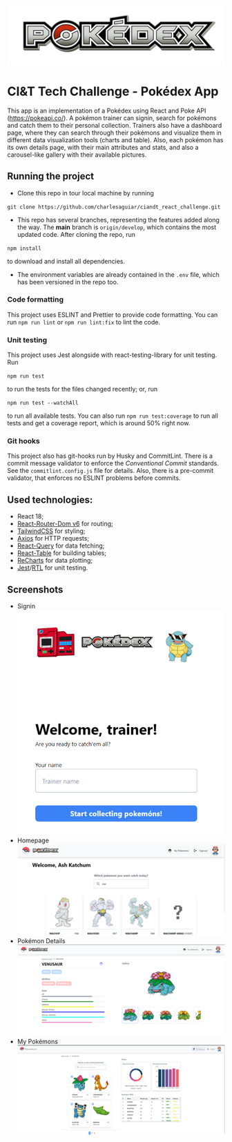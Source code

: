 ![App_logo](public/img/pokedex_text.png)

# CI&T Tech Challenge - Pokédex App

This app is an implementation of a Pokédex using React and Poke API (https://pokeapi.co/). A pokémon trainer can signin, search for pokémons and catch them to their personal collection. Trainers also have a dashboard page, where they can search through their pokémons and visualize them in different data visualization tools (charts and table). Also, each pokémon has its own details page, with their main attributes and stats, and also a carousel-like gallery with their available pictures.

## Running the project

- Clone this repo in tour local machine by running

`git clone https://github.com/charlesaguiar/ciandt_react_challenge.git`

- This repo has several branches, representing the features added along the way. The **main** branch is `origin/develop`, which contains the most updated code. After cloning the repo, run

`npm install`

to download and install all dependencies.

- The environment variables are already contained in the `.env` file, which has been versioned in the repo too.

### Code formatting

This project uses ESLINT and Prettier to provide code formatting. You can run `npm run lint` or `npm run lint:fix` to lint the code.

### Unit testing

This project uses Jest alongside with react-testing-library for unit testing. Run

`npm run test`

to run the tests for the files changed recently; or, run

`npm run test --watchAll`

to run all available tests. You can also run `npm run test:coverage` to run all tests and get a coverage report, which is around 50% right now.

### Git hooks

This project also has git-hooks run by Husky and CommitLint. There is a commit message validator to enforce the _Conventional Commit_ standards. See the `commitlint.config.js` file for details. Also, there is a pre-commit validator, that enforces no ESLINT problems before commits.

## Used technologies:

- React 18;
- [React-Router-Dom v6](https://reactrouter.com/en/main) for routing;
- [TailwindCSS](https://tailwindcss.com/) for styling;
- [Axios](https://axios-http.com/docs/intro) for HTTP requests;
- [React-Query](https://react-query-v3.tanstack.com/) for data fetching;
- [React-Table](https://tanstack.com/table/v8/) for building tables;
- [ReCharts](https://recharts.org/en-US/) for data plotting;
- [Jest](https://jestjs.io/pt-BR/)/[RTL](https://testing-library.com/docs/react-testing-library/intro/) for unit testing.

## Screenshots

- Signin
  ![Signin](public/screenshots/signin.png)
- Homepage
  ![Signin](public/screenshots/homepage.png)
- Pokémon Details
  ![Signin](public/screenshots/pokemon_details.png)
- My Pokémons
  ![Signin](public/screenshots/my_pokemons.png)
